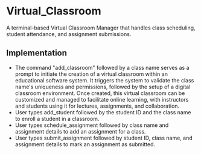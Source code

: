 # Virtual_Classroom
A terminal-based Virtual Classroom Manager that handles class scheduling, student attendance, and assignment submissions.
## Implementation
* The command "add_classroom" followed by a class name serves as a prompt to initiate the creation of a virtual classroom within an educational software system. It triggers the system to validate the class name's uniqueness and permissions, followed by the setup of a digital classroom environment. Once created, this virtual classroom can be customized and managed to facilitate online learning, with instructors and students using it for lectures, assignments, and collaboration.
* User types add_student followed by the student ID and the class name to enroll a student in a classroom.
* User types schedule_assignment followed by class name and assignment details to add an assignment for a class.
* User types submit_assignment followed by student ID, class name, and assignment details to mark an assignment as submitted.
